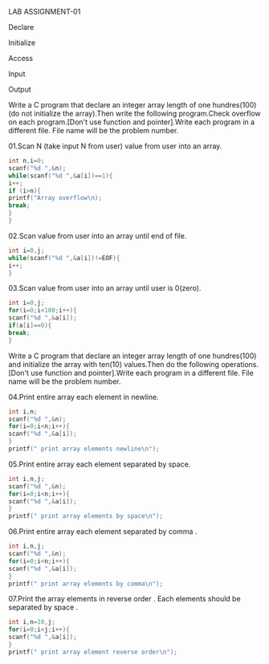 LAB ASSIGNMENT-01

Declare

Initialize

Access

Input

Output

Write a C program that declare an integer array length of one hundres(100)(do not initialize the array).Then write the following program.Check overflow on each program.[Don't use function and pointer].Write each program in a different file. File name will be the problem number.

01.Scan N (take input N from user) value from user into an array.

```C
int n,i=0;
scanf("%d ",&n);
while(scanf("%d ",&a[i])==1){
i++;
if (i>n){
printf("Array overflow\n);
break;
}
}
```

02.Scan value from user into an array until end of file.

```C
int i=0,j;
while(scanf("%d ",&a[i])!=EOF){
i++;
}
```

03.Scan value from user into an array until user is 0(zero).

```C
int i=0,j;
for(i=0;i<100;i++){
scanf("%d ",&a[i]);
if(a[i]==0){
break;
}
```

Write a C program that declare an integer array length of one hundres(100) and initialize the array with ten(10) values.Then do the following operations.[Don't use function and pointer].Write each program in a different file. File name will be the problem number.

04.Print entire array each element in newline.

```C
int i,n;
scanf("%d ",&n);
for(i=0;i<n;i++){
scanf("%d ",&a[i]);
}
printf(" print array elements newline\n");
```

05.Print entire array each element separated by space.

```C
int i,n,j;
scanf("%d ",&n);
for(i=0;i<n;i++){
scanf("%d ",&a[i]);
}
printf(" print array elements by space\n");
```

06.Print entire array each element separated by comma .

```C
int i,n,j;
scanf("%d ",&n);
for(i=0;i<n;i++){
scanf("%d ",&a[i]);
}
printf(" print array elements by comma\n");
```

07.Print  the array elements in reverse order . Each elements should be separated by space .

```C
int i,n=10,j;
for(i=0;i<j;i++){
scanf("%d ",&a[i]);
}
printf(" print array element reverse order\n");
```

